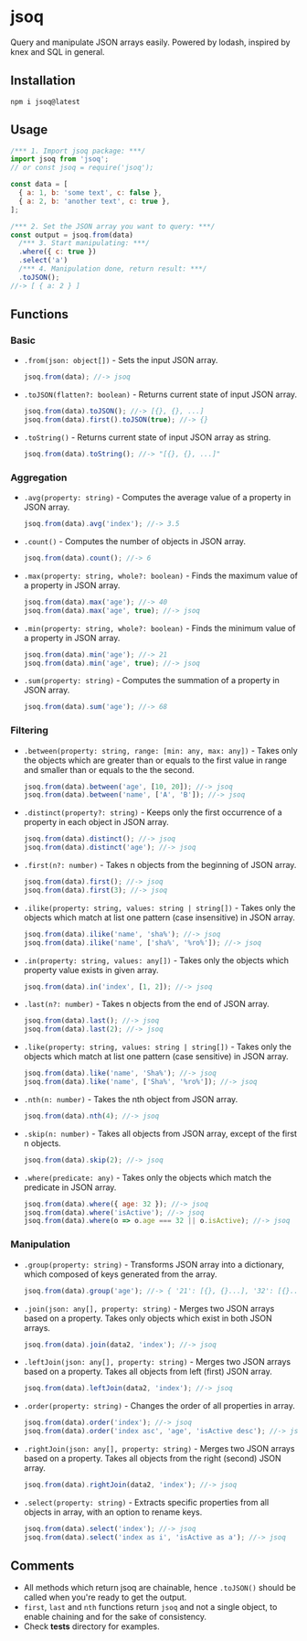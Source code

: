 # jsoq
Query and manipulate JSON arrays easily. Powered by lodash, inspired by knex and SQL in general.

## Installation
`npm i jsoq@latest`

## Usage
```javascript
/*** 1. Import jsoq package: ***/  
import jsoq from 'jsoq';
// or const jsoq = require('jsoq');

const data = [
  { a: 1, b: 'some text', c: false },
  { a: 2, b: 'another text', c: true },
];

/*** 2. Set the JSON array you want to query: ***/
const output = jsoq.from(data)
  /*** 3. Start manipulating: ***/
  .where({ c: true })
  .select('a')
  /*** 4. Manipulation done, return result: ***/
  .toJSON();
//-> [ { a: 2 } ]
```

## Functions

### Basic
* `.from(json: object[])` - Sets the input JSON array.  
  ```javascript
  jsoq.from(data); //-> jsoq
  ```
* `.toJSON(flatten?: boolean)` - Returns current state of input JSON array.  
  ```javascript
  jsoq.from(data).toJSON(); //-> [{}, {}, ...]
  jsoq.from(data).first().toJSON(true); //-> {}
* `.toString()` - Returns current state of input JSON array as string.  
  ```javascript
  jsoq.from(data).toString(); //-> "[{}, {}, ...]"
  ```

### Aggregation
* `.avg(property: string)` - Computes the average value of a property in JSON array.  
  ```javascript
  jsoq.from(data).avg('index'); //-> 3.5
  ```
* `.count()` - Computes the number of objects in JSON array.  
  ```javascript
  jsoq.from(data).count(); //-> 6
  ```
* `.max(property: string, whole?: boolean)` - Finds the maximum value of a property in JSON array.  
  ```javascript
  jsoq.from(data).max('age'); //-> 40
  jsoq.from(data).max('age', true); //-> jsoq
  ```
* `.min(property: string, whole?: boolean)` - Finds the minimum value of a property in JSON array.  
  ```javascript
  jsoq.from(data).min('age'); //-> 21
  jsoq.from(data).min('age', true); //-> jsoq
  ```
* `.sum(property: string)` - Computes the summation of a property in JSON array.  
  ```javascript
  jsoq.from(data).sum('age'); //-> 68
  ```

### Filtering
* `.between(property: string, range: [min: any, max: any])` - Takes only the objects which are greater than or equals to the first value in range and smaller than or equals to the the second.  
  ```javascript
  jsoq.from(data).between('age', [10, 20]); //-> jsoq
  jsoq.from(data).between('name', ['A', 'B']); //-> jsoq
  ```
* `.distinct(property?: string)` - Keeps only the first occurrence of a property in each object in JSON array.  
  ```javascript
  jsoq.from(data).distinct(); //-> jsoq
  jsoq.from(data).distinct('age'); //-> jsoq
  ```
* `.first(n?: number)` - Takes n objects from the beginning of JSON array.  
  ```javascript
  jsoq.from(data).first(); //-> jsoq
  jsoq.from(data).first(3); //-> jsoq
  ```
* `.ilike(property: string, values: string | string[])` - Takes only the objects which match at list one pattern (case insensitive) in JSON array.  
  ```javascript
  jsoq.from(data).ilike('name', 'sha%'); //-> jsoq
  jsoq.from(data).ilike('name', ['sha%', '%ro%']); //-> jsoq
  ```
* `.in(property: string, values: any[])` - Takes only the objects which property value exists in given array.  
  ```javascript
  jsoq.from(data).in('index', [1, 2]); //-> jsoq
  ```
* `.last(n?: number)` - Takes n objects from the end of JSON array.  
  ```javascript
  jsoq.from(data).last(); //-> jsoq
  jsoq.from(data).last(2); //-> jsoq
  ```
* `.like(property: string, values: string | string[])` - Takes only the objects which match at list one pattern (case sensitive) in JSON array.  
  ```javascript
  jsoq.from(data).like('name', 'Sha%'); //-> jsoq
  jsoq.from(data).like('name', ['Sha%', '%ro%']); //-> jsoq
  ```
* `.nth(n: number)` - Takes the nth object from JSON array.  
  ```javascript
  jsoq.from(data).nth(4); //-> jsoq
  ```
* `.skip(n: number)` - Takes all objects from JSON array, except of the first n objects.  
  ```javascript
  jsoq.from(data).skip(2); //-> jsoq
  ```
* `.where(predicate: any)` - Takes only the objects which match the predicate in JSON array.  
  ```javascript
  jsoq.from(data).where({ age: 32 }); //-> jsoq
  jsoq.from(data).where('isActive'); //-> jsoq
  jsoq.from(data).where(o => o.age === 32 || o.isActive); //-> jsoq
  ```
### Manipulation
* `.group(property: string)` - Transforms JSON array into a dictionary, which composed of keys generated from the array.  
  ```javascript
  jsoq.from(data).group('age'); //-> { '21': [{}, {}...], '32': [{}...] }
  ```
* `.join(json: any[], property: string)` - Merges two JSON arrays based on a property. Takes only objects which exist in both JSON arrays.  
  ```javascript
  jsoq.from(data).join(data2, 'index'); //-> jsoq
  ```
* `.leftJoin(json: any[], property: string)` - Merges two JSON arrays based on a property. Takes all objects from left (first) JSON array.  
  ```javascript
  jsoq.from(data).leftJoin(data2, 'index'); //-> jsoq
  ```
* `.order(property: string)` - Changes the order of all properties in array.  
  ```javascript
  jsoq.from(data).order('index'); //-> jsoq
  jsoq.from(data).order('index asc', 'age', 'isActive desc'); //-> jsoq
  ```
* `.rightJoin(json: any[], property: string)` - Merges two JSON arrays based on a property. Takes all objects from the right (second) JSON array.  
  ```javascript
  jsoq.from(data).rightJoin(data2, 'index'); //-> jsoq
  ```
* `.select(property: string)` - Extracts specific properties from all objects in array, with an option to rename keys.  
  ```javascript
  jsoq.from(data).select('index'); //-> jsoq
  jsoq.from(data).select('index as i', 'isActive as a'); //-> jsoq
  ```

## Comments
* All methods which return jsoq are chainable, hence `.toJSON()` should be called when you're ready to get the output.  
* `first`, `last` and `nth` functions return `jsoq` and not a single object, to enable chaining and for the sake of consistency. 
* Check __tests__ directory for examples.